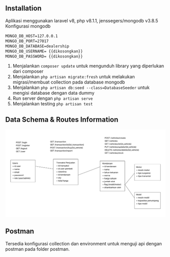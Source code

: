 

## Installation
Aplikasi menggunakan laravel v8, php v8.1.1, jenssegers/mongodb v3.8.5 
Konfigurasi mongodb
```
MONGO_DB_HOST=127.0.0.1
MONGO_DB_PORT=27017
MONGO_DB_DATABASE=dealership
MONGO_DB_USERNAME= {{dikosongkan}}
MONGO_DB_PASSWORD= {{dikosongkan}}
```

1. Menjalankan `composer update` untuk mengunduh library yang diperlukan dari composer
2. Menjalankan `php artisan migrate:fresh` untuk melakukan migrasi/membuat collection pada database mongodb
3. Menjalankan `php artisan db:seed --class=DatabaseSeeder` untuk mengisi database dengan data dummy
4. Run server dengan `php artisan serve`
5. Menjalankan testing `php artisan test`

## Data Schema & Routes Information
<img src="misc/schema.png" alt="schema"/>

## Postman
Tersedia konfigurasi collection dan environment untuk menguji api dengan postman pada folder postman.